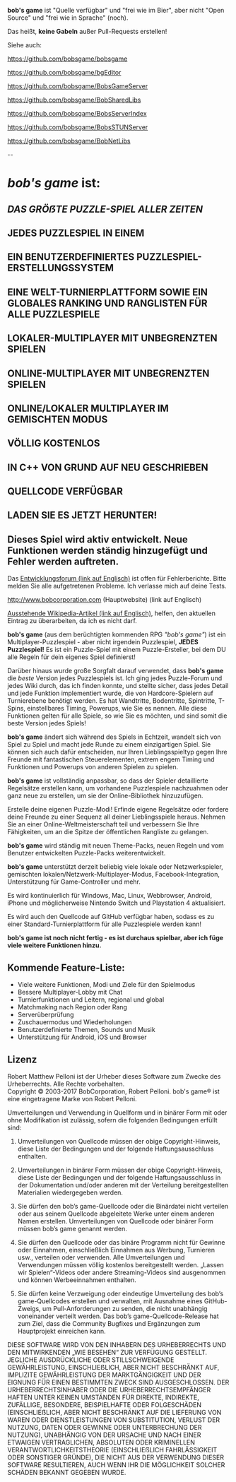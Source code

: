 **bob's game** ist "Quelle verfügbar" und "frei wie im Bier", aber nicht "Open Source" und "frei wie in Sprache" (noch).

Das heißt, **keine Gabeln** außer Pull-Requests erstellen!

Siehe auch:

https://github.com/bobsgame/bobsgame
 
https://github.com/bobsgame/bgEditor
 
https://github.com/bobsgame/BobsGameServer
 
https://github.com/bobsgame/BobSharedLibs
 
https://github.com/bobsgame/BobsServerIndex
 
https://github.com/bobsgame/BobsSTUNServer
 
https://github.com/bobsgame/BobNetLibs
 
 
--
 
# *bob's game* ist:
 
## *DAS GRÖẞTE PUZZLE-SPIEL ALLER ZEITEN*

## JEDES PUZZLESPIEL IN EINEM

## EIN BENUTZERDEFINIERTES PUZZLESPIEL-ERSTELLUNGSSYSTEM

## EINE WELT-TURNIERPLATTFORM SOWIE EIN GLOBALES RANKING UND RANGLISTEN FÜR ALLE PUZZLESPIELE

## LOKALER-MULTIPLAYER MIT UNBEGRENZTEN SPIELEN

## ONLINE-MULTIPLAYER MIT UNBEGRENZTEN SPIELEN

## ONLINE/LOKALER MULTIPLAYER IM GEMISCHTEN MODUS

## VÖLLIG KOSTENLOS

## IN C++ VON GRUND AUF NEU GESCHRIEBEN

## QUELLCODE VERFÜGBAR

## LADEN SIE ES JETZT HERUNTER!

## Dieses Spiel wird aktiv entwickelt. Neue Funktionen werden ständig hinzugefügt und Fehler werden auftreten.

Das [Entwicklungsforum (link auf Englisch)](http://bobsgame.com/forum) ist offen für Fehlerberichte. Bitte melden Sie alle aufgetretenen Probleme. Ich verlasse mich auf deine Tests.
 
http://www.bobcorporation.com (Hauptwebsite) (link auf Englisch)
 
[Ausstehende Wikipedia-Artikel (link auf Englisch)](https://en.wikipedia.org/w/index.php?title=Bob%27s_Game&oldid=713042467), helfen, den aktuellen Eintrag zu überarbeiten, da ich es nicht darf.

**bob's game** (aus dem berüchtigten kommenden RPG *"bob's game"*) ist ein Multiplayer-Puzzlespiel - aber nicht irgendein Puzzlespiel, **JEDES Puzzlespiel!** Es ist ein Puzzle-Spiel mit einem Puzzle-Ersteller, bei dem DU alle Regeln für dein eigenes Spiel definierst!

Darüber hinaus wurde große Sorgfalt darauf verwendet, dass **bob's game** die *beste* Version jedes Puzzlespiels ist. Ich ging jedes Puzzle-Forum und jedes Wiki durch, das ich finden konnte, und stellte sicher, dass jedes Detail und jede Funktion implementiert wurde, die von Hardcore-Spielern auf Turnierebene benötigt werden. Es hat Wandtritte, Bodentritte, Spintritte, T-Spins, einstellbares Timing, Powerups, wie Sie es nennen. Alle diese Funktionen gelten für alle Spiele, so wie Sie es möchten, und sind somit die beste Version jedes Spiels!

**bob's game** ändert sich während des Spiels in Echtzeit, wandelt sich von Spiel zu Spiel und macht jede Runde zu einem einzigartigen Spiel. Sie können sich auch dafür entscheiden, nur Ihren Lieblingsspieltyp gegen Ihre Freunde mit fantastischen Steuerelementen, extrem engem Timing und Funktionen und Powerups von anderen Spielen zu spielen.

**bob's game** ist vollständig anpassbar, so dass der Spieler detaillierte Regelsätze erstellen kann, um vorhandene Puzzlespiele nachzuahmen oder ganz neue zu erstellen, um sie der Online-Bibliothek hinzuzufügen.

Erstelle deine eigenen Puzzle-Modi! Erfinde eigene Regelsätze oder fordere deine Freunde zu einer Sequenz all deiner Lieblingsspiele heraus. Nehmen Sie an einer Online-Weltmeisterschaft teil und verbessern Sie Ihre Fähigkeiten, um an die Spitze der öffentlichen Rangliste zu gelangen.

**bob's game** wird ständig mit neuen Theme-Packs, neuen Regeln und vom Benutzer entwickelten Puzzle-Packs weiterentwickelt.

**bob's game** unterstützt derzeit beliebig viele lokale oder Netzwerkspieler, gemischten lokalen/Netzwerk-Multiplayer-Modus, Facebook-Integration, Unterstützung für Game-Controller und mehr.

Es wird kontinuierlich für Windows, Mac, Linux, Webbrowser, Android, iPhone und möglicherweise Nintendo Switch und Playstation 4 aktualisiert.

Es wird auch den Quellcode auf GitHub verfügbar haben, sodass es zu einer Standard-Turnierplattform für alle Puzzlespiele werden kann!

**bob's game ist noch nicht fertig - es ist durchaus spielbar, aber ich füge viele weitere Funktionen hinzu.**

## Kommende Feature-Liste:
* Viele weitere Funktionen, Modi und Ziele für den Spielmodus
* Bessere Multiplayer-Lobby mit Chat
* Turnierfunktionen und Leitern, regional und global
* Matchmaking nach Region oder Rang
* Serverüberprüfung
* Zuschauermodus und Wiederholungen
* Benutzerdefinierte Themen, Sounds und Musik
* Unterstützung für Android, iOS und Browser

## Lizenz
Robert Matthew Pelloni ist der Urheber dieses Software zum Zwecke des Urheberrechts. Alle Rechte vorbehalten.<br />
Copyright © 2003-2017 BobCorporation, Robert Pelloni. bob's game® ist eine eingetragene Marke von Robert Pelloni.

Umverteilungen und Verwendung in Quellform und in binärer Form mit oder ohne Modifikation ist zulässig, sofern die folgenden Bedingungen erfüllt sind:

1. Umverteilungen von Quellcode müssen der obige Copyright-Hinweis, diese Liste der Bedingungen und der folgende Haftungsausschluss enthalten.

2. Umverteilungen in binärer Form müssen der obige Copyright-Hinweis, diese Liste der Bedingungen und der folgende Haftungsausschluss in der Dokumentation und/oder anderen mit der Verteilung bereitgestellten Materialien wiedergegeben werden.

3. Sie dürfen den bob’s game-Quellcode oder die Binärdatei nicht verteilen oder aus seinem Quellcode abgeleitete Werke unter einem anderen Namen erstellen. Umverteilungen von Quellcode oder binärer Form müssen bob’s game genannt werden.

4. Sie dürfen den Quellcode oder das binäre Programm nicht für Gewinne oder Einnahmen, einschließlich Einnahmen aus Werbung, Turnieren usw., verteilen oder verwenden. Alle Umverteilungen und Verwendungen müssen völlig kostenlos bereitgestellt werden. „Lassen wir Spielen“-Videos oder andere Streaming-Videos sind ausgenommen und können Werbeeinnahmen enthalten.

5. Sie dürfen keine Verzweigung oder eindeutige Umverteilung des bob’s game-Quellcodes erstellen und verwalten, mit Ausnahme eines GitHub-Zweigs, um Pull-Anforderungen zu senden, die nicht unabhängig voneinander verteilt werden. Das bob’s game-Quellcode-Release hat zum Ziel, dass die Community Bugfixes und Ergänzungen zum Hauptprojekt einreichen kann.

DIESE SOFTWARE WIRD VON DEN INHABERN DES URHEBERRECHTS UND DEN MITWIRKENDEN „WIE BESEHEN“ ZUR VERFÜGUNG GESTELLT. JEGLICHE AUSDRÜCKLICHE ODER STILLSCHWEIGENDE GEWÄHRLEISTUNG, EINSCHLIEẞLICH, ABER NICHT BESCHRÄNKT AUF, IMPLIZITE GEWÄHRLEISTUNG DER MARKTGÄNGIGKEIT UND DER EIGNUNG FÜR EINEN BESTIMMTEN ZWECK SIND AUSGESCHLOSSEN. DER URHEBERRECHTSINHABER ODER DIE URHEBERRECHTSEMPFÄNGER HAFTEN UNTER KEINEN UMSTÄNDEN FÜR DIREKTE, INDIREKTE, ZUFÄLLIGE, BESONDERE, BEISPIELHAFTE ODER FOLGESCHÄDEN (EINSCHLIEẞLICH, ABER NICHT BESCHRÄNKT AUF DIE LIEFERUNG VON WAREN ODER DIENSTLEISTUNGEN VON SUBSTITUTION, VERLUST DER NUTZUNG, DATEN ODER GEWINNE ODER UNTERBRECHUNG DER NUTZUNG), UNABHÄNGIG VON DER URSACHE UND NACH EINER ETWAIGEN VERTRAGLICHEN, ABSOLUTEN ODER KRIMINELLEN VERANTWORTLICHKEITSTHEORIE (EINSCHLIEẞLICH FAHRLÄSSIGKEIT ODER SONSTIGER GRÜNDE), DIE NICHT AUS DER VERWENDUNG DIESER SOFTWARE RESULTIEREN, AUCH WENN IHR DIE MÖGLICHKEIT SOLCHER SCHÄDEN BEKANNT GEGEBEN WURDE.
